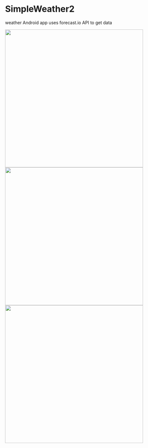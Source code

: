 # SimpleWeather2
weather Android app
uses forecast.io API to get data

<img src="https://i.imgur.com/VLeJ1wW.png" width="450">
<img src="https://i.imgur.com/Db8GcAN.png" width="450">
<img src="https://i.imgur.com/l1xcWnY.png" width="450">

